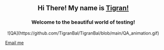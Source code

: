 ## <p align="center">Hi There! My name is [Tigran!](www.linkedin.com/in/tigranbal)
  
### <p align="center">Welcome to the beautiful world of testing! 
<p align="center">![QA](https://github.com/TigranBal/TigranBal/blob/main/QA_animation.gif)

[Email me](mailto:balasanyan@me.com?subject=Hi% "My email")
